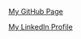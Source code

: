 [My GitHub Page](https://github.com/koa-rod)

[My LinkedIn Profile](https://www.linkedin.com/in/raphael-rodriguez-4a2a72b2/)
